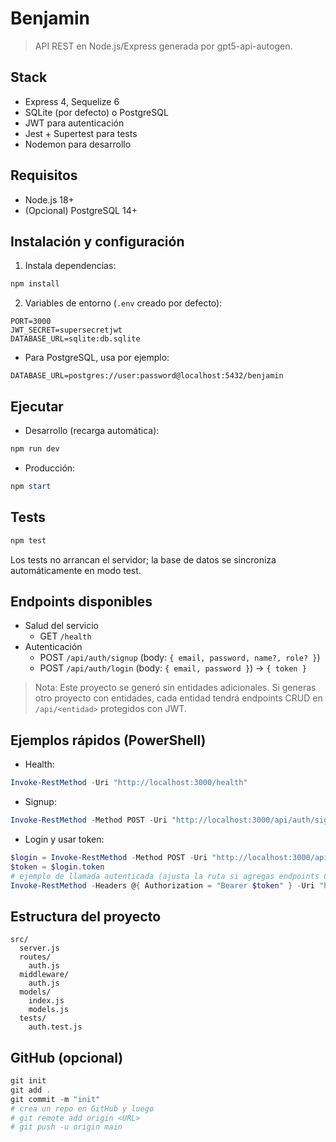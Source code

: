 # Benjamin

> API REST en Node.js/Express generada por gpt5-api-autogen.

## Stack
- Express 4, Sequelize 6
- SQLite (por defecto) o PostgreSQL
- JWT para autenticación
- Jest + Supertest para tests
- Nodemon para desarrollo

## Requisitos
- Node.js 18+
- (Opcional) PostgreSQL 14+

## Instalación y configuración
1) Instala dependencias:
```powershell
npm install
```
2) Variables de entorno (`.env` creado por defecto):
```env
PORT=3000
JWT_SECRET=supersecretjwt
DATABASE_URL=sqlite:db.sqlite
```
- Para PostgreSQL, usa por ejemplo:
```env
DATABASE_URL=postgres://user:password@localhost:5432/benjamin
```

## Ejecutar
- Desarrollo (recarga automática):
```powershell
npm run dev
```
- Producción:
```powershell
npm start
```

## Tests
```powershell
npm test
```
Los tests no arrancan el servidor; la base de datos se sincroniza automáticamente en modo test.

## Endpoints disponibles
- Salud del servicio
  - GET `/health`
- Autenticación
  - POST `/api/auth/signup` (body: `{ email, password, name?, role? }`)
  - POST `/api/auth/login` (body: `{ email, password }`) → `{ token }`

> Nota: Este proyecto se generó sin entidades adicionales. Si generas otro proyecto con entidades, cada entidad tendrá endpoints CRUD en `/api/<entidad>` protegidos con JWT.

## Ejemplos rápidos (PowerShell)
- Health:
```powershell
Invoke-RestMethod -Uri "http://localhost:3000/health"
```
- Signup:
```powershell
Invoke-RestMethod -Method POST -Uri "http://localhost:3000/api/auth/signup" -ContentType "application/json" -Body '{ "email":"a@a.com", "password":"Passw0rd!", "name":"Alice" }'
```
- Login y usar token:
```powershell
$login = Invoke-RestMethod -Method POST -Uri "http://localhost:3000/api/auth/login" -ContentType "application/json" -Body '{ "email":"a@a.com", "password":"Passw0rd!" }'
$token = $login.token
# ejemplo de llamada autenticada (ajusta la ruta si agregas endpoints CRUD)
Invoke-RestMethod -Headers @{ Authorization = "Bearer $token" } -Uri "http://localhost:3000/health"
```

## Estructura del proyecto
```
src/
  server.js
  routes/
    auth.js
  middleware/
    auth.js
  models/
    index.js
    models.js
  tests/
    auth.test.js
```

## GitHub (opcional)
```powershell
git init
git add .
git commit -m "init"
# crea un repo en GitHub y luego
# git remote add origin <URL>
# git push -u origin main
```
